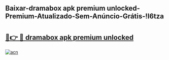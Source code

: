 
## Baixar-dramabox apk premium unlocked-Premium-Atualizado-Sem-Anúncio-Grátis-!l6tza

# <h2><a href="https://andorid.site?title=dramabox_apk_premium_unlocked&ref=27">🔗👉 🔴 dramabox apk premium unlocked</a></h2>

[![acn](https://github.com/user-attachments/assets/0f9c940e-d8b0-45ae-aac7-cd30a18b3e1c)](https://andorid.site?title=dramabox_apk_premium_unlocked&ref=27)

